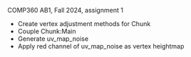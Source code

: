 COMP360 AB1, Fall 2024, assignment 1

- Create vertex adjustment methods for <QuadMesh>Chunk
- Couple Chunk:<Node3D>Main
- Generate <Image>uv_map_noise
- Apply red channel of uv_map_noise as vertex heightmap
